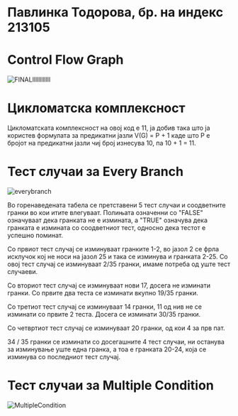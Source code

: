 # Павлинка Тодорова, бр. на индекс 213105
# Control Flow Graph
![FINALllllllllllll](https://github.com/pavlinkatt/SI_2023_lab2_213105/assets/126609209/2667bc6a-ad0a-4fee-9afa-75b27f4d471c)
# Цикломатска комплексност
Цикломатската комплексност на овој код е 11, ја добив така што ја користев формулата за предикатни јазли V(G) = P + 1 каде што P е бројот на предикатни јазли чиј број изнесува 10, па 10 + 1 = 11.
# Тест случаи за Every Branch
![everybranch](https://github.com/pavlinkatt/SI_2023_lab2_213105/assets/126609209/18d5b1dc-3562-482c-b6b8-1b50d565af89)

Во горенаведената табела се претставени 5 тест случаи и соодветните гранки во кои итите влегуваат. Полињата означенни со "FALSE" означуваaт дека гранката не е измината, а "TRUE" означува дека гранката е измината со соодветниот тест, односно дека тестот е успешно поминат.

Со првиот тест случај се изминуваат гранките 1-2, во јазол 2 се фрла исклучок кој не носи на јазол 25 и така се изминува и гранката 2-25.  Со овој тест случај се изминуваат 2/35 гранки, имаме потреба од уште тест случаеви.

Со вториот тест случај се изминуваат нови 17, досега не изминати гранки.
Со првите два теста се изминати вкупно 19/35 гранки.

Со третиот тест случај се изминуваат 14 гранки, 11 од нив не се изминати со првите 2 теста.
Досега се изминати 30/35 гранки.

Со четвртиот тест случај се изминуваат 20 гранки, од кои 4 за прв пат.

34 / 35 гранки се изминати со досегашните 4 тест случаи, ни останува за изминување уште една гранка, а тоа е гранката 20-24, која се изминува со последниот тест случај.

# Тест случаи за Multiple Condition
![MultipleCondition](https://github.com/pavlinkatt/SI_2023_lab2_213105/assets/126609209/f0fd4ec5-b1fd-4d26-a39c-6b8adc2ba463)


 

